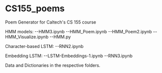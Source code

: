 # CS155_poems
Poem Generator for Caltech's CS 155 course

HMM models:
--HMM3.ipynb
--HMM_Poem.ipynb
--HMM_Poem2.ipynb
--HMM_Visualize.ipynb
--HMM.py


Character-based LSTM:
--RNN2.ipynb

Embedding LSTM:
--LSTM-Embeddings-1.ipynb
--RNN3.ipynb

Data and Dictionaries in the respective folders.
